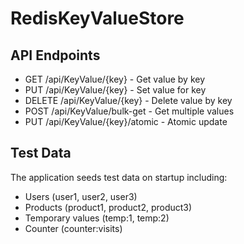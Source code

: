 # RedisKeyValueStore

## API Endpoints

- GET /api/KeyValue/{key} - Get value by key
- PUT /api/KeyValue/{key} - Set value for key
- DELETE /api/KeyValue/{key} - Delete value by key
- POST /api/KeyValue/bulk-get - Get multiple values
- PUT /api/KeyValue/{key}/atomic - Atomic update

## Test Data

The application seeds test data on startup including:
- Users (user1, user2, user3)
- Products (product1, product2, product3)
- Temporary values (temp:1, temp:2)
- Counter (counter:visits)
